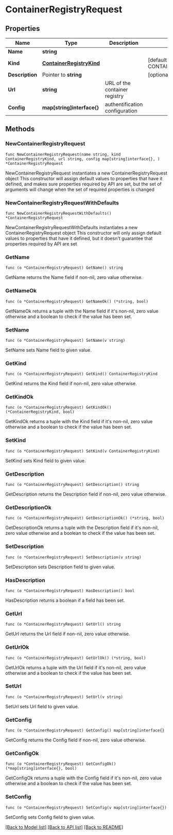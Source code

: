 # ContainerRegistryRequest

## Properties

Name | Type | Description | Notes
------------ | ------------- | ------------- | -------------
**Name** | **string** |  | 
**Kind** | [**ContainerRegistryKind**](ContainerRegistryKind.md) |  | [default to CONTAINERREGISTRYKIND_ECR]
**Description** | Pointer to **string** |  | [optional] 
**Url** | **string** | URL of the container registry | 
**Config** | **map[string]interface{}** | authentification configuration | 

## Methods

### NewContainerRegistryRequest

`func NewContainerRegistryRequest(name string, kind ContainerRegistryKind, url string, config map[string]interface{}, ) *ContainerRegistryRequest`

NewContainerRegistryRequest instantiates a new ContainerRegistryRequest object
This constructor will assign default values to properties that have it defined,
and makes sure properties required by API are set, but the set of arguments
will change when the set of required properties is changed

### NewContainerRegistryRequestWithDefaults

`func NewContainerRegistryRequestWithDefaults() *ContainerRegistryRequest`

NewContainerRegistryRequestWithDefaults instantiates a new ContainerRegistryRequest object
This constructor will only assign default values to properties that have it defined,
but it doesn't guarantee that properties required by API are set

### GetName

`func (o *ContainerRegistryRequest) GetName() string`

GetName returns the Name field if non-nil, zero value otherwise.

### GetNameOk

`func (o *ContainerRegistryRequest) GetNameOk() (*string, bool)`

GetNameOk returns a tuple with the Name field if it's non-nil, zero value otherwise
and a boolean to check if the value has been set.

### SetName

`func (o *ContainerRegistryRequest) SetName(v string)`

SetName sets Name field to given value.


### GetKind

`func (o *ContainerRegistryRequest) GetKind() ContainerRegistryKind`

GetKind returns the Kind field if non-nil, zero value otherwise.

### GetKindOk

`func (o *ContainerRegistryRequest) GetKindOk() (*ContainerRegistryKind, bool)`

GetKindOk returns a tuple with the Kind field if it's non-nil, zero value otherwise
and a boolean to check if the value has been set.

### SetKind

`func (o *ContainerRegistryRequest) SetKind(v ContainerRegistryKind)`

SetKind sets Kind field to given value.


### GetDescription

`func (o *ContainerRegistryRequest) GetDescription() string`

GetDescription returns the Description field if non-nil, zero value otherwise.

### GetDescriptionOk

`func (o *ContainerRegistryRequest) GetDescriptionOk() (*string, bool)`

GetDescriptionOk returns a tuple with the Description field if it's non-nil, zero value otherwise
and a boolean to check if the value has been set.

### SetDescription

`func (o *ContainerRegistryRequest) SetDescription(v string)`

SetDescription sets Description field to given value.

### HasDescription

`func (o *ContainerRegistryRequest) HasDescription() bool`

HasDescription returns a boolean if a field has been set.

### GetUrl

`func (o *ContainerRegistryRequest) GetUrl() string`

GetUrl returns the Url field if non-nil, zero value otherwise.

### GetUrlOk

`func (o *ContainerRegistryRequest) GetUrlOk() (*string, bool)`

GetUrlOk returns a tuple with the Url field if it's non-nil, zero value otherwise
and a boolean to check if the value has been set.

### SetUrl

`func (o *ContainerRegistryRequest) SetUrl(v string)`

SetUrl sets Url field to given value.


### GetConfig

`func (o *ContainerRegistryRequest) GetConfig() map[string]interface{}`

GetConfig returns the Config field if non-nil, zero value otherwise.

### GetConfigOk

`func (o *ContainerRegistryRequest) GetConfigOk() (*map[string]interface{}, bool)`

GetConfigOk returns a tuple with the Config field if it's non-nil, zero value otherwise
and a boolean to check if the value has been set.

### SetConfig

`func (o *ContainerRegistryRequest) SetConfig(v map[string]interface{})`

SetConfig sets Config field to given value.



[[Back to Model list]](../README.md#documentation-for-models) [[Back to API list]](../README.md#documentation-for-api-endpoints) [[Back to README]](../README.md)


